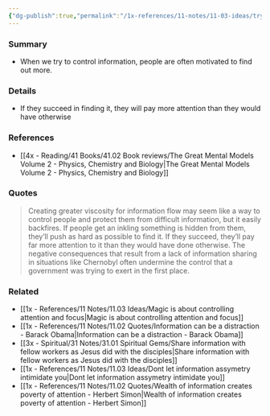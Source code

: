 ```yaml
---
{"dg-publish":true,"permalink":"/1x-references/11-notes/11-03-ideas/trying-to-control-information-often-backfires/","title":"Trying to control information often backfires","created":"2025-04-19T12:27:39.918+03:00","updated":"2025-04-19T20:40:09.159+03:00"}
---
```



### Summary
- When we try to control information, people are often motivated to find out more. 

### Details
- If they succeed in finding it, they will pay more attention than they would have otherwise

### References
- [[4x - Reading/41 Books/41.02 Book reviews/The Great Mental Models Volume 2 - Physics, Chemistry and Biology\|The Great Mental Models Volume 2 - Physics, Chemistry and Biology]]

### Quotes
> Creating greater viscosity for information flow may seem like a way to control people and protect them from difficult information, but it easily backfires. If people get an inkling something is hidden from them, they’ll push as hard as possible to find it. If they succeed, they’ll pay far more attention to it than they would have done otherwise. The negative consequences that result from a lack of information sharing in situations like Chernobyl often undermine the control that a government was trying to exert in the first place.


### Related
- [[1x - References/11 Notes/11.03 Ideas/Magic is about controlling attention and focus\|Magic is about controlling attention and focus]]
- [[1x - References/11 Notes/11.02 Quotes/Information can be a distraction - Barack Obama\|Information can be a distraction - Barack Obama]]
- [[3x - Spiritual/31 Notes/31.01 Spiritual Gems/Share information with fellow workers as Jesus did with the disciples\|Share information with fellow workers as Jesus did with the disciples]]
- [[1x - References/11 Notes/11.03 Ideas/Dont let information assymetry intimidate you\|Dont let information assymetry intimidate you]]
- [[1x - References/11 Notes/11.02 Quotes/Wealth of information creates poverty of attention - Herbert Simon\|Wealth of information creates poverty of attention - Herbert Simon]]